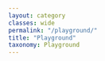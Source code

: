 ```yaml
---
layout: category
classes: wide
permalink: "/playground/"
title: "Playground"
taxonomy: Playground
---
```

